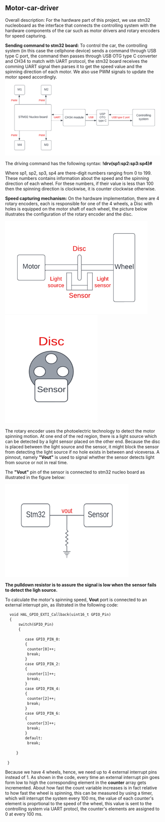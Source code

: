 ## Motor-car-driver
Overall description:
 For the hardware part of this project, we use stm32 nucleoboard as the interface that connects the controlling system with the hardware components of the car such as motor drivers and rotary encoders for speed capturing.


**Sending command to stm32 board:**
 To control the car, the controlling system (in this case the cellphone device) sends a command through USB type C port, the command then passes through USB OTG type C converter and CH34 to match with UART protocol, the stm32 board receives the comming UART signal then parses it to get the speed value and the spinning direction of each motor. We also use PWM signals to update the motor speed accordingly.
![plot](General.png)

 The driving command has the following syntax: **!drv(sp1:sp2:sp3:sp4)#**

  Where sp1, sp2, sp3, sp4 are there-digit numbers ranging from 0 to 199. These numbers contains information about the speed and the spinning direction of each wheel. For these numbers, if their value is less than 100 then the spinning direction is clockwise, it is counter clockwise otherwise.
 
 **Speed capturing mechanism:**
  On the hardware implementation, there are 4 rotary encoders, each is responsible for one of the 4 wheels, a Disc with holes is equipped on the motor shaft of each wheel, the picture below illustrates the configuration of the rotary encoder and the disc.
  
![plot](Encoder.png) 
<img src = "Encoder2.png" width = "300" height = "350">

  The rotary encoder uses the photoelectric technology to detect the motor spinning motion. At one end of the red region, there is a light source which can be detected by a light sensor placed on the other end. Because the disc is placed between the light source and the sensor, it might block the sensor from detecting the light source if no hole exists in between and viceversa. A pinnout, namely **"Vout"** is used to signal whether the sensor detects light from source or not in real time.
  
  The **"Vout"** pin of the sensor is connected to stm32 nucleo board as illustrated in the figure below:

<img src = "res.png" width = "400" height = "300"> 

  **The pulldown resistor is to assure the signal is low when the sensor fails to detect the ligh source.**
  

To calculate the motor's spinning speed, **Vout** port is connected to an external interrupt pin, as illstrated in the following code:

      void HAL_GPIO_EXTI_Callback(uint16_t GPIO_Pin)
      {
          switch(GPIO_Pin)
          {

             case GPIO_PIN_0:
             {
              counter[0]++;
              break;
             }
             case GPIO_PIN_2:
             {
              counter[1]++;
              break;
             }
             case GPIO_PIN_4:
             {
              counter[2]++;
              break;
             }
             case GPIO_PIN_6:
             {
              counter[3]++;
              break;
             }
             default:
              break;

         }

     }


Because we have 4 wheels, hence, we need up to 4 external interrupt pins instead of 1. As shown in the code, every time an external interrupt pin goes form low to high the corresponding element in the **counter** array gets incremented. About how fast the count variable increases is in fact relative to how fast the wheel is spinning, this can be measured by using a timer, which will interrupt the system every 100 ms, the value of each counter's element is proprtional to the speed of the wheel, this value is sent to the controlling system via UART protocl, the counter's elements are assigned to 0 at every 100 ms.

    


